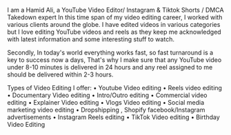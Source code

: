 I am a Hamid Ali, a YouTube Video Editor/ Instagram & Tiktok Shorts / DMCA Takedown expert
In this time span of my video editing career, I worked with various clients around the globe. I have edited videos in various categories but I love editing YouTube videos and reels as they keep me acknowledged with latest information and some interesting stuff to watch.

Secondly, In today's world everything works fast, so fast turnaround is a key to success now a days, That's why I make sure that any YouTube video under 8-10 minutes is delivered in 24 hours and any reel assigned to me should be delivered within 2-3 hours.

Types of Video Editing I offer:
• Youtube Video editing
• Reels video editing
• Documentary Video editing
• Intro/Outro editing
• Commercial video editing
• Explainer Video editing
• Vlogs Video editing
• Social media marketing video editing
• Dropshipping , Shopify facebook/Instagram advertisements
• Instagram Reels editing
• TikTok Video editing
• Birthday Video Editing
